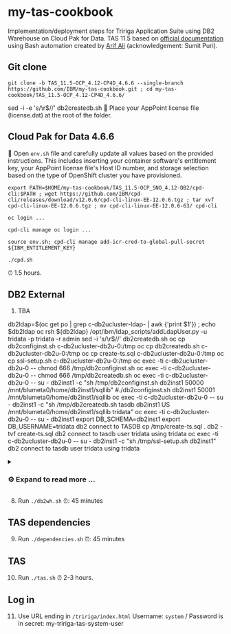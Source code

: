 # my-tas-cookbook

Implementation/deployment steps for Tririga Application Suite using DB2 Warehouse on Cloud Pak for Data. TAS 11.5 based on [official documentation](https://www.ibm.com/docs/en/tas/11.5) using Bash automation created by [Arif Ali](https://www.linkedin.com/in/arifsali/) (acknowledgement: Sumit Puri).

## Git clone

```shell
git clone -b TAS_11.5-OCP_4.12-CP4D_4.6.6 --single-branch https://github.com/IBM/my-tas-cookbook.git ; cd my-tas-cookbook/TAS_11.5-OCP_4.12-CP4D_4.6.6/
```
sed -i -e 's/\r$//' db2createdb.sh
📌 Place your AppPoint license file (license.dat) at the root of the folder.

## Cloud Pak for Data 4.6.6

📌 Open `env.sh` file and carefully update all values based on the provided instructions. This includes inserting your container software's entitlement key, your AppPoint license file's Host ID number, and storage selection based on the type of OpenShift cluster you have provisioned.

```shell
export PATH=$HOME/my-tas-cookbook/TAS_11.5-OCP_SNO_4.12-DB2/cpd-cli:$PATH ; wget https://github.com/IBM/cpd-cli/releases/download/v12.0.6/cpd-cli-linux-EE-12.0.6.tgz ; tar xvf cpd-cli-linux-EE-12.0.6.tgz ; mv cpd-cli-linux-EE-12.0.6-63/ cpd-cli
```
```
oc login ... 
```
```
cpd-cli manage oc login ...
```
```shell
source env.sh; cpd-cli manage add-icr-cred-to-global-pull-secret ${IBM_ENTITLEMENT_KEY}
```
```shell
./cpd.sh
```
⏰ 1.5 hours.

## DB2 External

1. TBA

db2ldap=$(oc get po | grep c-db2ucluster-ldap- | awk {'print $1'}) ; echo $db2ldap
oc rsh ${db2ldap} /opt/ibm/ldap_scripts/addLdapUser.py -u tridata -p tridata -r admin
sed -i 's/\r$//' db2createdb.sh
oc cp db2configinst.sh c-db2ucluster-db2u-0:/tmp
oc cp db2createdb.sh c-db2ucluster-db2u-0:/tmp
oc cp create-ts.sql c-db2ucluster-db2u-0:/tmp
oc cp ssl-setup.sh c-db2ucluster-db2u-0:/tmp
oc exec -ti c-db2ucluster-db2u-0 -- chmod 666 /tmp/db2configinst.sh
oc exec -ti c-db2ucluster-db2u-0 -- chmod 666 /tmp/db2createdb.sh
oc exec -ti c-db2ucluster-db2u-0 -- su - db2inst1 -c "sh /tmp/db2configinst.sh db2inst1 50000 /mnt/blumeta0/home/db2inst1/sqllib"
#./db2configinst.sh db2inst1 50001 /mnt/blumeta0/home/db2inst1/sqllib
oc exec -ti c-db2ucluster-db2u-0 -- su - db2inst1 -c "sh /tmp/db2createdb.sh tasdb db2inst1 US /mnt/blumeta0/home/db2inst1/sqllib tridata"
oc exec -ti c-db2ucluster-db2u-0 -- su - db2inst1
    export DB_SCHEMA=db2inst1
    export DB_USERNAME=tridata
    db2 connect to TASDB
    cp /tmp/create-ts.sql .
    db2 -tvf create-ts.sql
db2 connect to tasdb user tridata using tridata
oc exec -ti c-db2ucluster-db2u-0 -- su - db2inst1 -c "sh /tmp/ssl-setup.sh db2inst1"
db2 connect to tasdb user tridata using tridata



<details>
<summary> 

### ⚙ Expand to read more ... 

</summary>

2. TBA

</details>


8. Run `./db2wh.sh` ⏰: 45 minutes

## TAS dependencies

9. Run `./dependencies.sh` ⏰: 45 minutes

## TAS

10. Run `./tas.sh` ⏰ 2-3 hours.

## Log in

11. Use URL ending in `/tririga/index.html` Username: `system` / Password is in secret: my-tririga-tas-system-user
